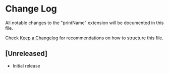 # Change Log

All notable changes to the "printName" extension will be documented in this file.

Check [Keep a Changelog](http://keepachangelog.com/) for recommendations on how to structure this file.

## [Unreleased]

- Initial release